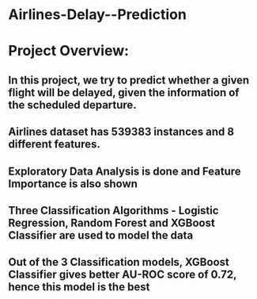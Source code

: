 # Airlines-Delay--Prediction
# Project Overview:
## In this project, we try to predict whether a given flight will be delayed, given the information of the scheduled departure. 
## Airlines dataset has 539383 instances and 8 different features. 
## Exploratory Data Analysis is done and Feature Importance is also shown
## Three Classification Algorithms - Logistic Regression, Random Forest and XGBoost Classifier are used to model the data
## Out of the 3 Classification models, XGBoost Classifier gives better AU-ROC score of 0.72, hence this model is the best
